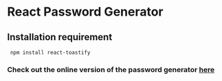# React Password Generator

## Installation requirement

```
 npm install react-toastify
```

### Check out the online version of the password generator [here](https://password-generator-marin.netlify.app/)